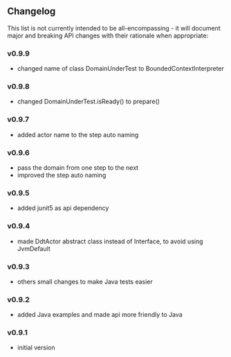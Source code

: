 <h2 class="github">Changelog</h2>

This list is not currently intended to be all-encompassing - it will document major and breaking API 
changes with their rationale when appropriate:

### v0.9.9
- changed name of class DomainUnderTest to BoundedContextInterpreter

### v0.9.8
- changed DomainUnderTest.isReady() to prepare()

### v0.9.7
- added actor name to the step auto naming

### v0.9.6
- pass the domain from one step to the next
- improved the step auto naming

### v0.9.5
- added junit5 as api dependency

### v0.9.4
- made DdtActor abstract class instead of Interface, to avoid using JvmDefault

### v0.9.3
- others small changes to make Java tests easier

### v0.9.2
- added Java examples and made api more friendly to Java

### v0.9.1
- initial version

